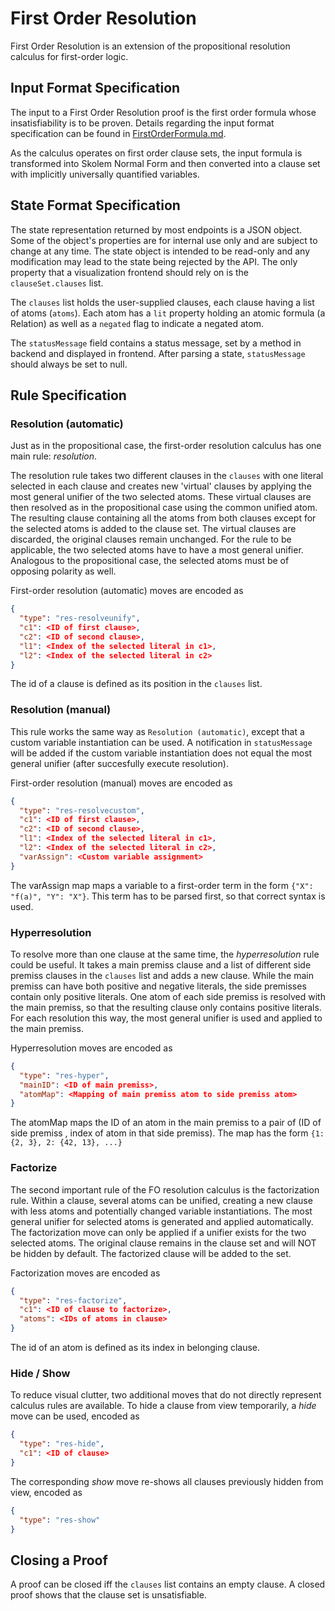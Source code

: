 # First Order Resolution

First Order Resolution is an extension of the propositional resolution calculus for first-order logic.

## Input Format Specification

The input to a First Order Resolution proof is the first order formula whose insatisfiability is to be proven.
Details regarding the input format specification can be found in [FirstOrderFormula.md](./FirstOrderFormula.md).

As the calculus operates on first order clause sets, the input formula is transformed into Skolem Normal Form
and then converted into a clause set with implicitly universally quantified variables.

## State Format Specification

The state representation returned by most endpoints is a JSON object.
Some of the object's properties are for internal use only and are subject to change at any time.
The state object is intended to be read-only and any modification may lead to the state being rejected by the API. 
The only property that a visualization frontend should rely on is the `clauseSet.clauses` list.

The `clauses` list holds the user-supplied clauses, each clause having a list of atoms (`atoms`).
Each atom has a `lit` property holding an atomic formula (a Relation) as well as a `negated` flag
to indicate a negated atom.

The `statusMessage` field contains a status message, set by a method in backend and displayed in frontend.
After parsing a state, `statusMessage` should always be set to null.

## Rule Specification

### Resolution (automatic)

Just as in the propositional case, the first-order resolution calculus has one main rule: _resolution_.

The resolution rule takes two different clauses in the `clauses` with one literal selected in each clause and creates
new 'virtual' clauses by applying the most general unifier of the two selected atoms.
These virtual clauses are then resolved as in the propositional case using the common unified atom.
The resulting clause containing all the atoms from both clauses
except for the selected atoms is added to the clause set.
The virtual clauses are discarded, the original clauses remain unchanged. For the rule to be applicable,
the two selected atoms have to have a most general unifier.
Analogous to the propositional case, the selected atoms must be of opposing polarity as well.

First-order resolution (automatic) moves are encoded as
```json
{
  "type": "res-resolveunify", 
  "c1": <ID of first clause>, 
  "c2": <ID of second clause>, 
  "l1": <Index of the selected literal in c1>, 
  "l2": <Index of the selected literal in c2>
}
```
The id of a clause is defined as its position in the `clauses` list.

### Resolution (manual)

This rule works the same way as `Resolution (automatic)`, except that a custom variable instantiation can be used.
A notification in `statusMessage` will be added if the custom variable instantiation does not equal
the most general unifier (after succesfully execute resolution).

First-order resolution (manual) moves are encoded as
```json
{
  "type": "res-resolvecustom", 
  "c1": <ID of first clause>, 
  "c2": <ID of second clause>, 
  "l1": <Index of the selected literal in c1>, 
  "l2": <Index of the selected literal in c2>,
  "varAssign": <Custom variable assignment>
}
```
The varAssign map maps a variable to a first-order term in the form `{"X": "f(a)", "Y": "X"}`.
This term has to be parsed first, so that correct syntax is used.

### Hyperresolution

To resolve more than one clause at the same time, the _hyperresolution_ rule could be useful.
It takes a main premiss clause and a list of different side premiss clauses in the `clauses` list
and adds a new clause. While the main premiss can have both positive and negative literals,
the side premisses contain only positive literals.
One atom of each side premiss is resolved with the main premiss,
so that the resulting clause only contains positive literals.
For each resolution this way, the most general unifier is used and applied to the main premiss.

Hyperresolution moves are encoded as
```json
{
  "type": "res-hyper",
  "mainID": <ID of main premiss>,
  "atomMap": <Mapping of main premiss atom to side premiss atom>
}
```
The atomMap maps the ID of an atom in the main premiss to a pair of
(ID of side premiss , index of atom in that side premiss).
The map has the form `{1: {2, 3}, 2: {42, 13}, ...}`

### Factorize

The second important rule of the FO resolution calculus is the factorization rule.
Within a clause, several atoms can be unified, creating a new clause with less atoms and potentially changed variable instantiations.
The most general unifier for selected atoms is generated and applied automatically.
The factorization move can only be applied if a unifier exists for the two selected atoms.
The original clause remains in the clause set and will NOT be hidden by default.
The factorized clause will be added to the set.

Factorization moves are encoded as 
```json
{
  "type": "res-factorize", 
  "c1": <ID of clause to factorize>,
  "atoms": <IDs of atoms in clause>
}
```
The id of an atom is defined as its index in belonging clause.

### Hide / Show

To reduce visual clutter, two additional moves that do not directly represent calculus rules are available.
To hide a clause from view temporarily, a _hide_ move can be used, encoded as
```json
{
  "type": "res-hide", 
  "c1": <ID of clause>
}
```
The corresponding _show_ move re-shows all clauses previously hidden from view, encoded as
```json
{
  "type": "res-show"
}
```

## Closing a Proof

A proof can be closed iff the `clauses` list contains an empty clause.
A closed proof shows that the clause set is unsatisfiable.
